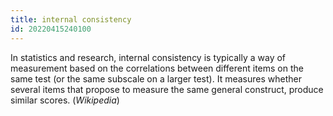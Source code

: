 ```yaml
---
title: internal consistency
id: 20220415240100
---
```


In statistics and research, internal consistency is typically a way of measurement based on the correlations between different items on the same test (or the same subscale on a larger test). It measures whether several items that propose to measure the same general construct, produce similar scores. (*Wikipedia*)
